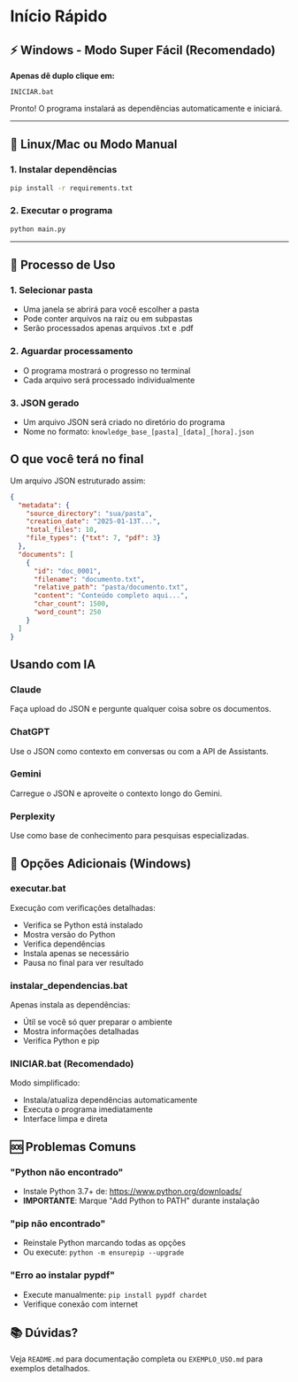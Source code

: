 # Início Rápido

## ⚡ Windows - Modo Super Fácil (Recomendado)

**Apenas dê duplo clique em:**

```
INICIAR.bat
```

Pronto! O programa instalará as dependências automaticamente e iniciará.

---

## 🐧 Linux/Mac ou Modo Manual

### 1. Instalar dependências
```bash
pip install -r requirements.txt
```

### 2. Executar o programa
```bash
python main.py
```

---

## 📂 Processo de Uso

### 1. Selecionar pasta
- Uma janela se abrirá para você escolher a pasta
- Pode conter arquivos na raiz ou em subpastas
- Serão processados apenas arquivos .txt e .pdf

### 2. Aguardar processamento
- O programa mostrará o progresso no terminal
- Cada arquivo será processado individualmente

### 3. JSON gerado
- Um arquivo JSON será criado no diretório do programa
- Nome no formato: `knowledge_base_[pasta]_[data]_[hora].json`

## O que você terá no final

Um arquivo JSON estruturado assim:

```json
{
  "metadata": {
    "source_directory": "sua/pasta",
    "creation_date": "2025-01-13T...",
    "total_files": 10,
    "file_types": {"txt": 7, "pdf": 3}
  },
  "documents": [
    {
      "id": "doc_0001",
      "filename": "documento.txt",
      "relative_path": "pasta/documento.txt",
      "content": "Conteúdo completo aqui...",
      "char_count": 1500,
      "word_count": 250
    }
  ]
}
```

## Usando com IA

### Claude
Faça upload do JSON e pergunte qualquer coisa sobre os documentos.

### ChatGPT
Use o JSON como contexto em conversas ou com a API de Assistants.

### Gemini
Carregue o JSON e aproveite o contexto longo do Gemini.

### Perplexity
Use como base de conhecimento para pesquisas especializadas.

## 🔧 Opções Adicionais (Windows)

### executar.bat
Execução com verificações detalhadas:
- Verifica se Python está instalado
- Mostra versão do Python
- Verifica dependências
- Instala apenas se necessário
- Pausa no final para ver resultado

### instalar_dependencias.bat
Apenas instala as dependências:
- Útil se você só quer preparar o ambiente
- Mostra informações detalhadas
- Verifica Python e pip

### INICIAR.bat (Recomendado)
Modo simplificado:
- Instala/atualiza dependências automaticamente
- Executa o programa imediatamente
- Interface limpa e direta

## 🆘 Problemas Comuns

### "Python não encontrado"
- Instale Python 3.7+ de: https://www.python.org/downloads/
- **IMPORTANTE**: Marque "Add Python to PATH" durante instalação

### "pip não encontrado"
- Reinstale Python marcando todas as opções
- Ou execute: `python -m ensurepip --upgrade`

### "Erro ao instalar pypdf"
- Execute manualmente: `pip install pypdf chardet`
- Verifique conexão com internet

## 📚 Dúvidas?

Veja `README.md` para documentação completa ou `EXEMPLO_USO.md` para exemplos detalhados.
